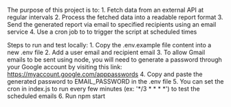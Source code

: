 The purpose of this project is to:
    1. Fetch data from an external API at regular intervals
    2. Process the fetched data into a readable report format
    3. Send the generated report via email to specified recipients using an email service
    4. Use a cron job to to trigger the script at scheduled times

Steps to run and test locally:
    1. Copy the .env.example file content into a new .env file
    2. Add a user email and recipient email
    3. To allow Gmail emails to be sent using node, you will need to generate a password through your Google account by visiting this link: https://myaccount.google.com/apppasswords
    4. Copy and paste the generated password to EMAIL_PASSWORD in the .env file
    5. You can set the cron in index.js to run every few minutes (ex: '*/3 * * * *') to test the scheduled emails
    6. Run npm start
